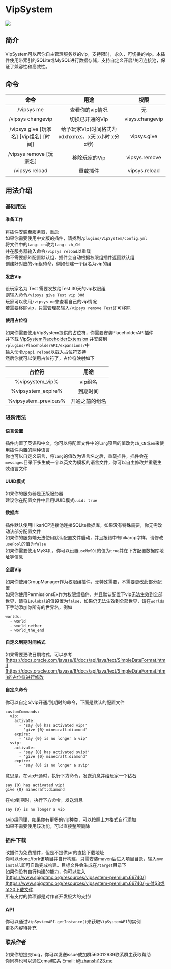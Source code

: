 # VipSystem
 
[![](https://www.jitpack.io/v/com.gitee.Soldier233/VipSystemRecode.svg)](https://www.jitpack.io/#com.gitee.Soldier233/VipSystemRecode)

## 简介
VipSystem可以帮你自主管理服务器的vip，支持限时，永久，可切换的vip。本插件使用带索引的SQLite或MySQL进行数据存储，支持自定义开启/关闭连接池，保证了兼容性和高效性。

## 命令

| 命令 | 用途 | 权限 |
| :-: | :-: | :-:|
|/vipsys me | 查看你的vip情况 | 无 |
|/vipsys changevip | 切换已开通的Vip | visys.changevip |
|/vipsys give [玩家名] [Vip组名] [时间] | 给予玩家Vip(时间格式为xdxhxmxs，x天 x小时 x分 x秒) | vipsys.give |
|/vipsys remove [玩家名] | 移除玩家的Vip | vipsys.remove |
|/vipsys reload | 重载插件 | vipsys.reload |

## 用法介绍
### 基础用法
#### 准备工作
将插件安装至服务器，重启  
如果你需要使用中文版的插件，请找到```/plugins/VipSystem/config.yml```  
将文件中的```lang: en```改为```lang: zh_CN```  
并在服务器输入命令```/vipsys reload```以重载  
你不需要额外配置默认组，插件会自动根据权限组插件返回默认组  
创建好对应的vip组待命，例如创建一个组名为vip的组  
#### 发放Vip
设玩家名为 Test 需要发放给Test 30天的vip权限组  
则输入命令```/vipsys give Test vip 30d```  
玩家可以使用```/vipsys me```来查看自己的vip情况  
若需要移除vip，只需管理员输入```/vipsys remove Test```即可移除  
#### 使用占位符
如果你需要使用VipSystem提供的占位符，你需要安装PlaceholderAPI插件  
并下载 [VipSystemPlaceholderExtension](https://static.zhanshi123.me/vipsystem/VipSystemPlaceholderExtension.jar) 并安装到 ```/plugins/PlaceholderAPI/expansions/```中  
输入命令```/papi reload```以载入占位符支持  
然后你就可以使用占位符了，占位符映射如下  

| 占位符 | 用途 |
| :-: | :-: | 
| %vipsystem_vip% | vip组名 |
| %vipsystem_expire% | 到期时间 |
| %vipsystem_previous% | 开通之前的组名 |

### 进阶用法
#### 语言设置
插件内置了英语和中文，你可以将配置文件中的```lang```项目的值改为```zh_CN```或```en```来使用插件内置的两种语言  
你也可以自定义语言，将```lang```的值改为语言名之后，重载插件，插件会在```messages```目录下多生成一个以英文为模板的语言文件，你可以自主修改并重载生效语言文件
#### UUID模式
如果你的服务器是正版服务器  
建议你在配置文件中启用UUID模式```uuid: true```  
#### 数据库
插件默认使用HikariCP连接池连接SQLite数据库，如果没有特殊需要，你无需改动该部分配置文件  
如果你的服务端无法使用默认配置文件启动，并且报错中有hikarcp字样，请修改```usePool```的值为```false```  
如果你需要使用MySQL，你可以设置```useMySQL```的值为```true```并在下方配置数据库地址等信息
#### 全局Vip
如果你使用GroupManager作为权限组插件，无特殊需要，不需要更改此部分配置  
如果你使用PermissionsEx作为权限组插件，并且默认配置下vip无法生效到全部世界，请将```isGlobal```的值设置为```false```，如果仍无法生效到全部世界，请在```worlds```下手动添加你所有的世界名，例如
```
worlds:
  - world
  - world_nether
  - world_the_end
```
#### 自定义到期时间格式
如果需要更改日期格式，可以参考[https://docs.oracle.com/javase/8/docs/api/java/text/SimpleDateFormat.html](https://docs.oracle.com/javase/8/docs/api/java/text/SimpleDateFormat.html)的占位符进行修改
#### 自定义命令
你可以自定义vip开通/到期时的命令，下面是默认的配置文件
```
customCommands:
  vip:
    activate:
      - 'say {0} has activated vip!'
      - 'give {0} minecraft:diamond'
    expire:
      - 'say {0} is no longer a vip'
  svip:
    activate:
      - 'say {0} has activated svip!'
      - 'give {0} minecraft:diamond'
    expire:
      - 'say {0} is no longer a svip'
```
意思是，在vip开通时，执行下方命令，发送消息并给玩家一个钻石
```
say {0} has activated vip!
give {0} minecraft:diamond
```
在vip到期时，执行下方命令，发送消息
```
say {0} is no longer a vip
```
svip组同理，如果你有更多的vip种类，可以按照上方格式自行添加  
如果不需要使用该功能，可以直接整项删除
### 插件下载
改插件为免费插件，但是不提供jar的直接下载地址  
你可以clone/fork该项目并自行构建，只需安装maven后进入项目目录，输入```mvn install```即可自动完成构建。目标文件会生成在```/target```目录下  
如果你没有自行构建的能力，你可以进入[https://www.spigotmc.org/resources/vipsystem-premium.66740/](https://www.spigotmc.org/resources/vipsystem-premium.66740/)支付$3或￥20下载文件  
所有支付的款项都是对作者开发极大的支持!
### API
你可以通过```VipSystemAPI.getInstance()```来获取```VipSystemAPI```的实例  
更多内容待补充
### 联系作者
如果你想提交bug，你可以发送issue或加群563012939联系群主获取帮助  
你同样也可以通过email联系 Email: [i@zhanshi123.me](mailto:i@zhanshi123.me)